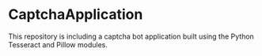 # CaptchaApplication
This repository is including a captcha bot application built using the Python Tesseract and Pillow modules.
